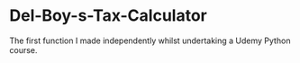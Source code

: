 # Del-Boy-s-Tax-Calculator
The first function I made independently whilst undertaking a Udemy Python course.
